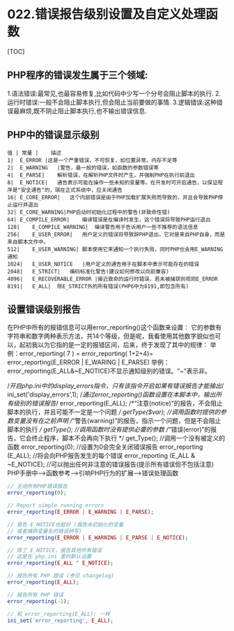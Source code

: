 # 022.错误报告级别设置及自定义处理函数
[TOC]

## PHP程序的错误发生属于三个领域:
1.语法错误:最常见,也最容易修复,比如代码中少写一个分号会阻止脚本的执行.
2.运行时错误:一般不会阻止脚本执行,但会阻止当前要做的事情.
3.逻辑错误:这种错误最麻烦,既不阴止阻止脚本执行,也不输出错误信息.

## PHP中的错误显示级别
```table
值 |	常量 |	描述
1|	E_ERROR	|这是一个严重错误，不可恢复，如位置异常，内存不足等
2|	E_WARNING	|警告，最一般的错误，如函数的参数错误等
4|	E_PARSE|	解析错误，在解析PHP文件时产生，并强制PHP在执行前退出
8|	E_NOTICE|	通告表示可能在操作一些未知的变量等。在开发时可开启通告，以保证程序是"安全通告"的，瑞在正式系统中，应关闭通告
16|	E_CORE_ERROR|	这个内部错误是由于PHP加载扩展失败而导致的，并且会导致PHP停止运行并退出
32|	E_CORE_WARNING|PHP启动时初始化过程中的警告(非致命性错)
64|	E_COMPILE_ERROR|	编译错误是在编译时发生，这个错误将导致PHP运行退出
128|	E_COMPILE_WARNING|	编译警告用于告诉用户一些不推荐的语法信息
256|	E_USER_ERROR|	用户定义的错误将导致辞PHP退出，它对是来自PHP自身，而是来自脚本文件中。
512|	E_USER_WARNING|	脚本使用它来通知一个执行失败，同时PHP也会用E_WARNING通知
1024|	E_USER_NOTICE	|用户定义的通告用于在脚本中表示可能存在的错误
2048|	E_STRICT|	编码标准化警告(建议如何修改以向前兼容)
4096|	E_RECOVERABLE_ERROR	|接近致命的运行时错误，若未被捕获则视同E_ERROR
8191|	E_ALL|	除E_STRICT外的所有错误(PHP6中为8191,即包含所有)
```
## 设置错误级别报告
在PHP中所有的报错信息可以用error_reporting()这个函数来设置：
它的参数有字符串和数字两种表示方法，共14个等级，但是呢，我看使用其他数字貌似也可以，起初我以为它指的是一定的报错区间，后来，终于发现了其中的规律：
举例：error_reporting( 7 ) = error_reporting( 1+2+4)= error_reporting(E_ERROR | E_WARING | E_PARSE)
举例：error_reporting(E_ALL&~E_NOTICE)不显示通知级别的错误。“~”表示非。

/*开启php.ini中的display_errors指令，只有该指令开启如果有错误报告才能输出*/
ini_set('display_errors',1); 
/*通过error_reporting()函数设置在本脚本中，输出所有级别的错误报告*/
error_reporting(E_ALL);
/*“注意(notice)”的报告，不会阻止脚本的执行，并且可能不一定是一个问题 */
getType($var);             //调用函数时提供的参数变量没有在之前声明
/*“警告(warning)”的报告，指示一个问题，但是不会阻止脚本的执行 */
getType();                 //调用函数时没有提供必要的参数
/*“错误(error)”的报告，它会终止程序，脚本不会再向下执行 */
get_Type();                //调用一个没有被定义的函数
error_reporting(0);                    //设置为0会完全关闭错误报告
error_reporting (E_ALL);               //将会向PHP报告发生的每个错误
error_reporting (E_ALL & ~E_NOTICE); //可以抛出任何非注意的错误报告(提示所有错误但不包括注意)
PHP手册中-->函数参考-->引响PHP行为的扩展-->错误处理函数
```php
// 关闭所有PHP错误报告
error_reporting(0);

// Report simple running errors
error_reporting(E_ERROR | E_WARNING | E_PARSE);

// 报告 E_NOTICE也挺好 (报告未初始化的变量
// 或者捕获变量名的错误拼写)
error_reporting(E_ERROR | E_WARNING | E_PARSE | E_NOTICE);

// 除了 E_NOTICE，报告其他所有错误
// 这是在 php.ini 里的默认设置
error_reporting(E_ALL ^ E_NOTICE);

// 报告所有 PHP 错误 (参见 changelog)
error_reporting(E_ALL);

// 报告所有 PHP 错误
error_reporting(-1);

// 和 error_reporting(E_ALL); 一样
ini_set('error_reporting', E_ALL);
```
### 
